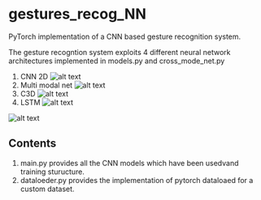 # gestures_recog_NN

PyTorch implementation of a CNN based gesture recognition system.

The gesture recogntion system exploits 4 different neural network architectures implemented in models.py and cross_mode_net.py

1) CNN 2D
![alt text](https://github.com/manganarofabio/gestures_recog_NN/tree/master/imgs/densenet2.jpg)
2) Multi modal net
![alt text](https://github.com/manganarofabio/gestures_recog_NN/blob/master/mmn.jpg)
3) C3D
![alt text](https://github.com/manganarofabio/gestures_recog_NN/blob/master/c3d.jpg)
4) LSTM
![alt text](https://github.com/manganarofabio/gestures_recog_NN/blob/master/gesti.jpg)




![alt text](https://github.com/manganarofabio/gestures_recog_NN/blob/master/gesti.jpg)

## Contents
1) main.py provides all the CNN models which have been usedvand training sturucture.
2) dataloeder.py provides the implementation of pytorch dataloaed for a custom dataset.
